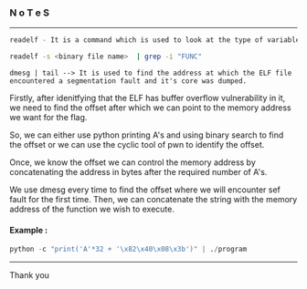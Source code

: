 ### N o T e S

---

```bash
readelf - It is a command which is used to look at the type of variables : global local or a function of an ELF file.

readelf -s <binary file name>  | grep -i "FUNC"
```

```
dmesg | tail --> It is used to find the address at which the ELF file encountered a segmentation fault and it's core was dumped.
```

Firstly, after idenitfying that the ELF has buffer overflow vulnerability in it, we need to find the offset after which we can point to the memory address we want for the flag.

So, we can either use python printing A's and using binary search to find the offset or we can use the cyclic tool of pwn to identify the offset.

Once, we know the offset we can control the memory address by concatenating the address in bytes after the required number of A's.

We use dmesg every time to find the offset where we will encounter sef fault for the first time. Then, we can concatenate the string with the memory address of the function we wish to execute.

#### Example :

```py
python -c "print('A'*32 + '\x82\x40\x08\x3b')" | ./program
```

---

Thank you
